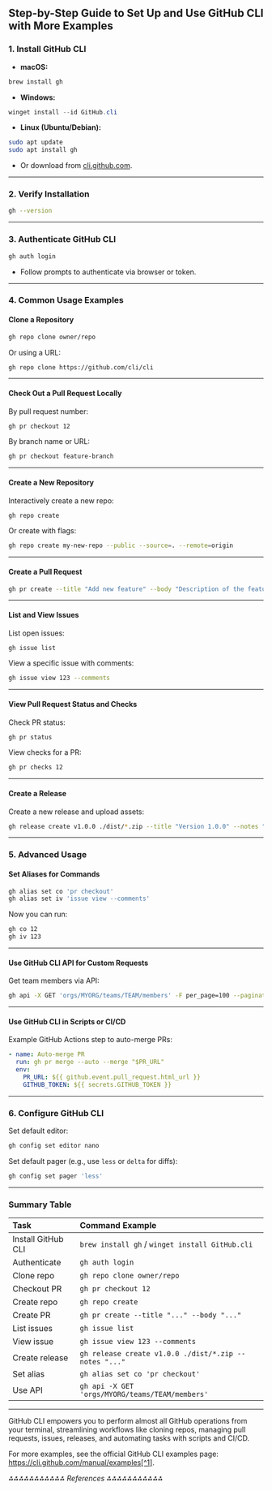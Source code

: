 ## Step-by-Step Guide to Set Up and Use GitHub CLI with More Examples

### 1. Install GitHub CLI

- **macOS:**

```bash
brew install gh
```

- **Windows:**

```powershell
winget install --id GitHub.cli
```

- **Linux (Ubuntu/Debian):**

```bash
sudo apt update
sudo apt install gh
```

- Or download from [cli.github.com](https://cli.github.com/).

---

### 2. Verify Installation

```bash
gh --version
```


---

### 3. Authenticate GitHub CLI

```bash
gh auth login
```

- Follow prompts to authenticate via browser or token.

---

### 4. Common Usage Examples

#### Clone a Repository

```bash
gh repo clone owner/repo
```

Or using a URL:

```bash
gh repo clone https://github.com/cli/cli
```


---

#### Check Out a Pull Request Locally

By pull request number:

```bash
gh pr checkout 12
```

By branch name or URL:

```bash
gh pr checkout feature-branch
```


---

#### Create a New Repository

Interactively create a new repo:

```bash
gh repo create
```

Or create with flags:

```bash
gh repo create my-new-repo --public --source=. --remote=origin
```


---

#### Create a Pull Request

```bash
gh pr create --title "Add new feature" --body "Description of the feature" --base main --head feature-branch
```


---

#### List and View Issues

List open issues:

```bash
gh issue list
```

View a specific issue with comments:

```bash
gh issue view 123 --comments
```


---

#### View Pull Request Status and Checks

Check PR status:

```bash
gh pr status
```

View checks for a PR:

```bash
gh pr checks 12
```


---

#### Create a Release

Create a new release and upload assets:

```bash
gh release create v1.0.0 ./dist/*.zip --title "Version 1.0.0" --notes "Release notes here"
```


---

### 5. Advanced Usage

#### Set Aliases for Commands

```bash
gh alias set co 'pr checkout'
gh alias set iv 'issue view --comments'
```

Now you can run:

```bash
gh co 12
gh iv 123
```


---

#### Use GitHub CLI API for Custom Requests

Get team members via API:

```bash
gh api -X GET 'orgs/MYORG/teams/TEAM/members' -F per_page=100 --paginate
```


---

#### Use GitHub CLI in Scripts or CI/CD

Example GitHub Actions step to auto-merge PRs:

```yaml
- name: Auto-merge PR
  run: gh pr merge --auto --merge "$PR_URL"
  env:
    PR_URL: ${{ github.event.pull_request.html_url }}
    GITHUB_TOKEN: ${{ secrets.GITHUB_TOKEN }}
```


---

### 6. Configure GitHub CLI

Set default editor:

```bash
gh config set editor nano
```

Set default pager (e.g., use `less` or `delta` for diffs):

```bash
gh config set pager 'less'
```


---

### Summary Table

| Task | Command Example |
| :-- | :-- |
| Install GitHub CLI | `brew install gh` / `winget install GitHub.cli` |
| Authenticate | `gh auth login` |
| Clone repo | `gh repo clone owner/repo` |
| Checkout PR | `gh pr checkout 12` |
| Create repo | `gh repo create` |
| Create PR | `gh pr create --title "..." --body "..."` |
| List issues | `gh issue list` |
| View issue | `gh issue view 123 --comments` |
| Create release | `gh release create v1.0.0 ./dist/*.zip --notes "..."` |
| Set alias | `gh alias set co 'pr checkout'` |
| Use API | `gh api -X GET 'orgs/MYORG/teams/TEAM/members'` |


---

GitHub CLI empowers you to perform almost all GitHub operations from your terminal, streamlining workflows like cloning repos, managing pull requests, issues, releases, and automating tasks with scripts and CI/CD.

For more examples, see the official GitHub CLI examples page: https://cli.github.com/manual/examples[^1].

*⁂⁂⁂⁂⁂⁂⁂⁂⁂⁂⁂ References ⁂⁂⁂⁂⁂⁂⁂⁂⁂⁂⁂*

[^1]: https://cli.github.com/manual/examples

[^2]: https://github.com/cli/cli

[^3]: https://github.com/advanced-security/gh-add-files

[^4]: https://github.blog/engineering/engineering-principles/scripting-with-github-cli/

[^5]: https://docs.github.com/en/github-cli

[^6]: https://cli.github.com

[^7]: https://github.com/TechPrimers/github-cli-example

[^8]: https://www.youtube.com/watch?v=j5zUoyPaQqc

